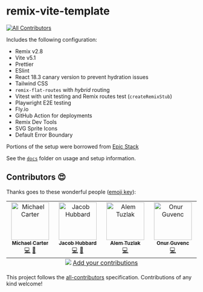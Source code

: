 # remix-vite-template

<!-- ALL-CONTRIBUTORS-BADGE:START - Do not remove or modify this section -->

[![All Contributors](https://img.shields.io/badge/all_contributors-4-orange.svg?style=flat-square)](#contributors-)

<!-- ALL-CONTRIBUTORS-BADGE:END -->

Includes the following configuration:

- Remix v2.8
- Vite v5.1
- Prettier
- ESlint
- React 18.3 canary version to prevent hydration issues
- Tailwind CSS
- `remix-flat-routes` with _hybrid_ routing
- Vitest with unit testing and Remix routes test (`createRemixStub`)
- Playwright E2E testing
- Fly.io
- GitHub Action for deployments
- Remix Dev Tools
- SVG Sprite Icons
- Default Error Boundary

Portions of the setup were borrowed from [Epic Stack](https://github.com/epicweb-dev/epic-stack)

See the [`docs`](./docs) folder on usage and setup information.

## Contributors 😍

Thanks goes to these wonderful people ([emoji key](https://allcontributors.org/docs/en/emoji-key)):

<!-- ALL-CONTRIBUTORS-LIST:START - Do not remove or modify this section -->
<!-- prettier-ignore-start -->
<!-- markdownlint-disable -->
<table>
  <tbody>
    <tr>
      <td align="center" valign="top" width="14.28%"><a href="https://kiliman.dev/"><img src="https://avatars.githubusercontent.com/u/47168?v=4?s=100" width="100px;" alt="Michael Carter"/><br /><sub><b>Michael Carter</b></sub></a><br /><a href="https://github.com/kiliman/remix-vite-template/commits?author=kiliman" title="Code">💻</a> <a href="https://github.com/kiliman/remix-vite-template/commits?author=kiliman" title="Documentation">📖</a></td>
      <td align="center" valign="top" width="14.28%"><a href="https://github.com/HubbardJacob"><img src="https://avatars.githubusercontent.com/u/48691238?v=4?s=100" width="100px;" alt="Jacob Hubbard"/><br /><sub><b>Jacob Hubbard</b></sub></a><br /><a href="https://github.com/kiliman/remix-vite-template/commits?author=HubbardJacob" title="Code">💻</a> <a href="https://github.com/kiliman/remix-vite-template/commits?author=HubbardJacob" title="Documentation">📖</a></td>
      <td align="center" valign="top" width="14.28%"><a href="https://github.com/AlemTuzlak"><img src="https://avatars.githubusercontent.com/u/18480956?v=4?s=100" width="100px;" alt="Alem Tuzlak"/><br /><sub><b>Alem Tuzlak</b></sub></a><br /><a href="https://github.com/kiliman/remix-vite-template/commits?author=AlemTuzlak" title="Code">💻</a></td>
      <td align="center" valign="top" width="14.28%"><a href="https://github.com/OnurGvnc"><img src="https://avatars.githubusercontent.com/u/1294640?v=4?s=100" width="100px;" alt="Onur Guvenc"/><br /><sub><b>Onur Guvenc</b></sub></a><br /><a href="https://github.com/kiliman/remix-vite-template/commits?author=OnurGvnc" title="Code">💻</a></td>
    </tr>
  </tbody>
  <tfoot>
    <tr>
      <td align="center" size="13px" colspan="7">
        <img src="https://raw.githubusercontent.com/all-contributors/all-contributors-cli/1b8533af435da9854653492b1327a23a4dbd0a10/assets/logo-small.svg">
          <a href="https://all-contributors.js.org/docs/en/bot/usage">Add your contributions</a>
        </img>
      </td>
    </tr>
  </tfoot>
</table>

<!-- markdownlint-restore -->
<!-- prettier-ignore-end -->

<!-- ALL-CONTRIBUTORS-LIST:END -->

This project follows the [all-contributors](https://github.com/all-contributors/all-contributors) specification. Contributions of any kind welcome!
